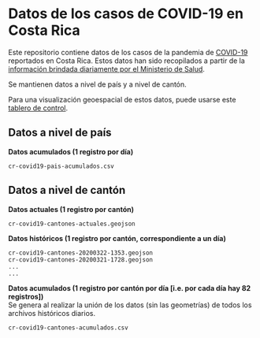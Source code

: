 # Datos de los casos de COVID-19 en Costa Rica
Este repositorio contiene datos de los casos de la pandemia de [COVID-19](https://es.wikipedia.org/wiki/COVID-19) reportados en Costa Rica. Estos datos han sido recopilados a partir de la [información brindada diariamente por el Ministerio de Salud]().

Se mantienen datos a nivel de país y a nivel de cantón.

Para una visualización geoespacial de estos datos, puede usarse este [tablero de control](https://geocatie.maps.arcgis.com/apps/opsdashboard/index.html#/fb483593297147b7a92e16115e8f931b).

## Datos a nivel de país
**Datos acumulados (1 registro por día)**  
```
cr-covid19-pais-acumulados.csv
```

## Datos a nivel de cantón
**Datos actuales (1 registro por cantón)**  
```
cr-covid19-cantones-actuales.geojson
```

**Datos históricos (1 registro por cantón, correspondiente a un día)**
```
cr-covid19-cantones-20200322-1353.geojson
cr-covid19-cantones-20200321-1728.geojson
...
...
```

**Datos acumulados (1 registro por cantón por día [i.e. por cada día hay 82 registros])**  
Se genera al realizar la unión de los datos (sin las geometrías) de todos los archivos históricos diarios.
```
cr-covid19-cantones-acumulados.csv
```
